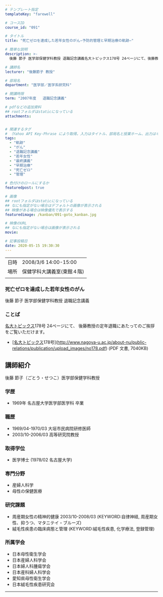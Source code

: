 ```yaml
---
# テンプレート指定
templateKey: "farewell"

# コースID
course_id: "091"

# タイトル
title: "死亡ゼロを達成した若年女性のがん−予防的管理と早期治療の軌跡−"

# 簡単な説明
description: >-
  後藤 節子 医学部保健学科教授 退職記念講義名大トピックス178号 24ページにて、後藤教授の定年退職にあたってのご挨拶をご覧いただけます。* [名大トピックス178号](http://www.nagoya-u.ac.jp/about-nu/public-relations/publication/upload_images/no178.pdf) (PDF 文書, 7040KB) ....

# 講師名
lecturer: "後藤節子 教授"

# 部局名
department: "医学部／医学系研究科"

# 開講時限
term: "2007年度	退職記念講義"

# pdfなどの追加資料
## rootフォルダはstaticになっている
attachments:


# 関連するタグ
# （Yahoo API Key-Phrase により取得。入力はタイトル、部局名と授業ホーム、出力はキーフレーズ（tags））
tags:
  - "軌跡"
  - "がん"
  - "退職記念講義"
  - "若年女性"
  - "最終講義"
  - "早期治療"
  - "死亡ゼロ"
  - "管理"

# 色付けのロールにするか
featuredpost: true

# 画像
## rootフォルダはstaticになっている
## なにも指定がない場合はデフォルトの画像が表示される
## 映像がある場合は映像優先で表示する
featuredimage: /kanban/091-goto_kanban.jpg

# 映像のURL
## なにも指定がない場合は画像が表示される
movie: 

# 記事投稿日
date: 2020-05-15 19:30:30
---
```


|   |   |
|---|---|
| 日時 | 2008/3/6  14:00-15:00 |
| 場所 | 保健学科大講義室(東館４階) |
|   |   |


### 死亡ゼロを達成した若年女性のがん

後藤 節子 医学部保健学科教授 退職記念講義

### ことば

[名大トピックス](http://www.nagoya-u.ac.jp/about-nu/public-relations/publication/topics-archive.html)178号 24ページにて、
後藤教授の定年退職にあたってのご挨拶をご覧いただけます。

* [[名大トピックス](http://www.nagoya-u.ac.jp/about-nu/public-relations/publication/topics-archive.html)178号](http://www.nagoya-u.ac.jp/about-nu/public-relations/publication/upload_images/no178.pdf) (PDF 文書, 7040KB)


## 講師紹介

後藤 節子（ごとう・せつこ）医学部保健学科教授 

### 学歴

  * 1969年  名古屋大学医学部医学科 卒業

### 職歴

  * 1969/04-1970/03 大垣市民病院研修医師
  * 2003/10-2006/03 高等研究院教授

### 取得学位

  * 医学博士 (1978/02 名古屋大学)

### 専門分野

  * 産婦人科学
  * 母性の保健医療

### 研究課題

  * 周産期女性の精神的健康 2003/10-2008/03 (KEYWORD:自律神経, 周産期女性、抑うつ、マタニテイ・ブルーズ)
  * 絨毛性疾患の臨床病態と管理 (KEYWORD:絨毛性疾患, 化学療法, 登録管理)

### 所属学会

  * 日本母性衛生学会
  * 日本産婦人科学会
  * 日本婦人科腫瘍学会
  * 日本産科婦人科学会
  * 愛知県母性衛生学会
  * 日本絨毛性疾患研究会





-----
